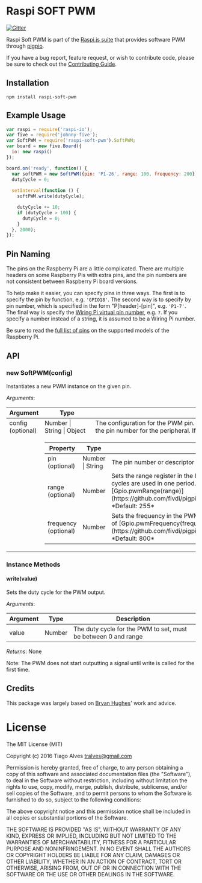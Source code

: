 Raspi SOFT PWM
==============

[![Gitter](https://badges.gitter.im/Join%20Chat.svg)](https://gitter.im/nebrius/raspi-io?utm_source=badge&utm_medium=badge&utm_campaign=pr-badge&utm_content=badge)

Raspi Soft PWM is part of the [Raspi.js suite](https://github.com/bryan-m-hughes/raspi) that provides software PWM through [pigpio](https://github.com/fivdi/pigpio).

If you have a bug report, feature request, or wish to contribute code, please be sure to check out the [Contributing Guide](blob/master/CONTRIBUTING.md).

## Installation

```Shell
npm install raspi-soft-pwm
```

## Example Usage

```JavaScript
var raspi = require('raspi-io');
var five = require('johnny-five');
var SoftPWM = require('raspi-soft-pwm').SoftPWM;
var board = new five.Board({
  io: new raspi()
});

board.on('ready', function() {
  var softPWM = new SoftPWM({pin: 'P1-26', range: 100, frequency: 200});
  dutyCycle = 0;
  
  setInterval(function () {
    softPWM.write(dutyCycle);

    dutyCycle += 10;
    if (dutyCycle > 100) {
      dutyCycle = 0;
    }
  }, 2000);
});
```

## Pin Naming

The pins on the Raspberry Pi are a little complicated. There are multiple headers on some Raspberry Pis with extra pins, and the pin numbers are not consistent between Raspberry Pi board versions.

To help make it easier, you can specify pins in three ways. The first is to specify the pin by function, e.g. ```'GPIO18'```. The second way is to specify by pin number, which is specified in the form "P[header]-[pin]", e.g. ```'P1-7'```. The final way is specify the [Wiring Pi virtual pin number](http://wiringpi.com/pins/), e.g. ```7```. If you specify a number instead of a string, it is assumed to be a Wiring Pi number.

Be sure to read the [full list of pins](https://github.com/nebrius/raspi-io/wiki/Pin-Information) on the supported models of the Raspberry Pi.

## API

### new SoftPWM(config)

Instantiates a new PWM instance on the given pin. 

_Arguments_:

<table>
  <thead>
    <tr>
      <th>Argument</th>
      <th>Type</th>
      <th>Description</th>
    </tr>
  </thead>
  <tr>
    <td>config (optional)</td>
    <td>Number | String | Object</td>
    <td>The configuration for the PWM pin. If the config is a number or string, it is assumed to be the pin number for the peripheral. If it is an object, the following properties are supported:</td>
  </tr>
  <tr>
    <td></td>
    <td colspan="2">
      <table>
        <thead>
          <tr>
            <th>Property</th>
            <th>Type</th>
            <th>Description</th>
          </tr>
        </thead>
        <tr>
          <td>pin (optional)</td>
          <td>Number | String</td>
          <td>The pin number or descriptor for the peripheral</td>
        </tr>
        <tr>
          <td>range (optional)</td>
          <td>Number</td>
          <td>Sets the range register in the PWM peripheral. This value controls how <em>many</em> clock cycles are used in one period. Please refer to the pigpio documentation of [Gpio.pwmRange(range)](https://github.com/fivdi/pigpio/blob/master/doc/gpio.md#pwmrangerange). *Default: 255*</td>
        </tr>
        <tr>
          <td>frequency (optional)</td>
          <td>Number</td>
          <td>Sets the frequency in the PWM peripheral. Please refer to the pigpio documentation of [Gpio.pwmFrequency(frequency)](https://github.com/fivdi/pigpio/blob/master/doc/gpio.md#pwmfrequencyfrequency). *Default: 800*</td>
        </tr>
      </table>
    </td>
  </tr>
</table>

### Instance Methods

#### write(value)

Sets the duty cycle for the PWM output.

_Arguments_:

<table>
  <thead>
    <tr>
      <th>Argument</th>
      <th>Type</th>
      <th>Description</th>
    </tr>
  </thead>
  <tr>
    <td>value</td>
    <td>Number</td>
    <td>The duty cycle for the PWM to set, must be between 0 and range</td>
  </tr>
</table>

_Returns_: None

Note: The PWM does not start outputting a signal until write is called for the first time.

## Credits

This package was largely based on [Bryan Hughes](https://github.com/nebrius)' work and advice.

License
=======

The MIT License (MIT)

Copyright (c) 2016 Tiago Alves tralves@gmail.com

Permission is hereby granted, free of charge, to any person obtaining a copy
of this software and associated documentation files (the "Software"), to deal
in the Software without restriction, including without limitation the rights
to use, copy, modify, merge, publish, distribute, sublicense, and/or sell
copies of the Software, and to permit persons to whom the Software is
furnished to do so, subject to the following conditions:

The above copyright notice and this permission notice shall be included in
all copies or substantial portions of the Software.

THE SOFTWARE IS PROVIDED "AS IS", WITHOUT WARRANTY OF ANY KIND, EXPRESS OR
IMPLIED, INCLUDING BUT NOT LIMITED TO THE WARRANTIES OF MERCHANTABILITY,
FITNESS FOR A PARTICULAR PURPOSE AND NONINFRINGEMENT. IN NO EVENT SHALL THE
AUTHORS OR COPYRIGHT HOLDERS BE LIABLE FOR ANY CLAIM, DAMAGES OR OTHER
LIABILITY, WHETHER IN AN ACTION OF CONTRACT, TORT OR OTHERWISE, ARISING FROM,
OUT OF OR IN CONNECTION WITH THE SOFTWARE OR THE USE OR OTHER DEALINGS IN
THE SOFTWARE.
